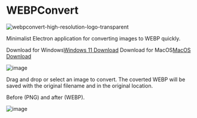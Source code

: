 # WEBPConvert
![webpconvert-high-resolution-logo-transparent](https://github.com/Smuzzies/WEBPConvert/assets/110495122/90fb2806-d099-4ca4-9674-cd8b08d5f1b2)

Minimalist Electron application for converting images to WEBP quickly.

Download for Windows[Windows 11 Download](https://smuzzies.com/WEBPConvert_Setup_1.0.0.exe)
Download for MacOS[MacOS Download](https://www.smuzzies.com/WEBPConvert-1.0.0.dmg)

![image](https://github.com/Smuzzies/WEBPConvert/assets/110495122/00bbc5aa-8249-4808-b2c4-d53356d4f57f)

Drag and drop or select an image to convert. The coverted WEBP will be saved with the original filename and in the original location.

Before (PNG) and after (WEBP).

![image](https://github.com/Smuzzies/WEBPConvert/assets/110495122/614d0e01-0d80-4cfe-b68c-408f222ec05a)
